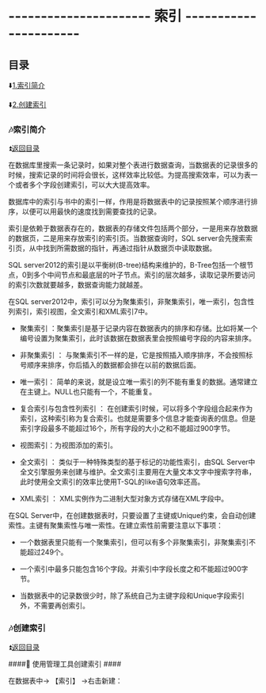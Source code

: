 # ---------------------- 索引 ---------------------- #

<p id="title"></p>

## 目录 ##

:arrow_down:<a href="#a1">1.索引简介</a>

:arrow_down:<a href="#a2">2.创建索引</a>

<p id="a1"></p>

### :notes:索引简介 ###

:arrow_double_up:<a href = "#title">返回目录</a>

在数据库里搜索一条记录时，如果对整个表进行数据查询，当数据表的记录很多的时候，搜索记录的时间将会很长，这样效率比较低。为提高搜索效率，可以为表一个或者多个字段创建索引，可以大大提高效率。

数据库中的索引与书中的索引一样，作用是将数据表中的记录按照某个顺序进行排序，以便可以用最快的速度找到需要查找的记录。

索引是依赖于数据表存在的，数据表的存储文件包括两个部分，一是用来存放数据的数据页，二是用来存放索引的索引页。当数据查询时，SQL server会先搜索索引页，从中找到所需数据的指针，再通过指针从数据页中读取数据。

SQL server2012的索引是以平衡树(B-tree)结构来维护的，B-Tree包括一个根节点，0到多个中间节点和最底层的叶子节点。索引的层次越多，读取记录所要访问的索引次数就要越多，数据查询能力就越差。

在SQL server2012中，索引可以分为聚集索引，非聚集索引，唯一索引，包含性列索引，索引视图，全文索引和XML索引7中。

 * 聚集索引 ：聚集索引是基于记录内容在数据表内的排序和存储。比如将某一个编号设置为聚集索引，此时该数据在数据表里会按照编号字段的内容来排序。
 
 * 非聚集索引 ： 与聚集索引不一样的是，它是按照插入顺序排序，不会按照标号顺序来排序，你后插入的数据都会排在以前的数据后面。
 
 * 唯一索引： 简单的来说，就是设立唯一索引的列不能有重复的数据。通常建立在主键上。NULL也只能有一个，不能重复。
 
 * 复合索引与包含性列索引 ： 在创建索引时候，可以将多个字段组合起来作为索引，这种索引称为复合索引。也就是需要多个信息才能查询表的信息。但是索引字段最多不能超过16个，所有字段的大小之和不能超过900字节。
 
 * 视图索引：为视图添加的索引。
 
 * 全文索引 ： 类似于一种特殊类型的基于标记的功能性索引，由SQL Server中全文引擎服务来创建与维护。全文索引主要用在大量文本文字中搜索字符串，此时使用全文索引的效率比使用T-SQL的like语句效率还高。
 
 * XML索引 ： XML实例作为二进制大型对象方式存储在XML字段中。
 
 
 在SQL Server中，在创建数据表时，只要设置了主键或Unique约束，会自动创建索性。主键有聚集索性与唯一索性。在建立索性前需要注意以下事项：
 
 * 一个数据表里只能有一个聚集索引，但可以有多个非聚集索引，非聚集索引不能超过249个。
 
 * 一个索引中最多只能包含16个字段。并索引中字段长度之和不能超过900字节。
 
 * 当数据表中的记录数很少时，除了系统自己为主键字段和Unique字段索引外，不需要再创索引。
 
 <p id="a2"></p>

### :notes:创建索引 ###

:arrow_double_up:<a href = "#title">返回目录</a>
 
####:crossed_flags: 使用管理工具创建索引 ####
 
在数据表中-> 【索引】 ->右击新建：
 
 
 
